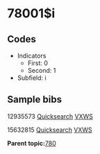 # 78001$i

## Codes

-   Indicators
    -   First: 0
    -   Second: 1
-   Subfield: i

## Sample bibs

12935573 [Quicksearch](https://search.library.yale.edu/catalog/12935573) [VXWS](http://prodorbis.library.yale.edu:7014/vxws/GetHoldingsService?bibId=12935573)

15632815 [Quicksearch](https://search.library.yale.edu/catalog/15632815) [VXWS](http://prodorbis.library.yale.edu:7014/vxws/GetHoldingsService?bibId=15632815)

**Parent topic:**[780](../../tags/780/780.md)

